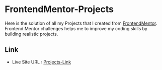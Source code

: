 # FrontendMentor-Projects

Here is the solution of all my  Projects that I created from [FrontendMentor](https://www.frontendmentor.io/challenges). Frontend Mentor challenges  helps me to improve my coding skills by building realistic projects.

## Link

- Live Site URL : [Projects-Link](https://ajaysinhaorigin.github.io/FrontendMentor--Challange/)
